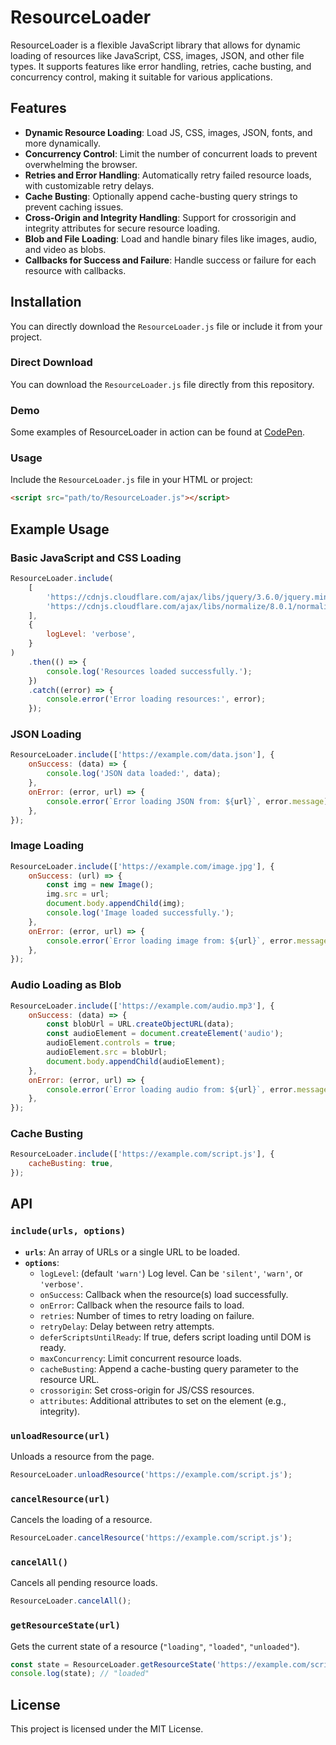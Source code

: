# ResourceLoader

ResourceLoader is a flexible JavaScript library that allows for dynamic loading of resources like JavaScript, CSS, images, JSON, and other file types. It supports features like error handling, retries, cache busting, and concurrency control, making it suitable for various applications.

## Features

-   **Dynamic Resource Loading**: Load JS, CSS, images, JSON, fonts, and more dynamically.
-   **Concurrency Control**: Limit the number of concurrent loads to prevent overwhelming the browser.
-   **Retries and Error Handling**: Automatically retry failed resource loads, with customizable retry delays.
-   **Cache Busting**: Optionally append cache-busting query strings to prevent caching issues.
-   **Cross-Origin and Integrity Handling**: Support for crossorigin and integrity attributes for secure resource loading.
-   **Blob and File Loading**: Load and handle binary files like images, audio, and video as blobs.
-   **Callbacks for Success and Failure**: Handle success or failure for each resource with callbacks.

## Installation

You can directly download the `ResourceLoader.js` file or include it from your project.

### Direct Download

You can download the `ResourceLoader.js` file directly from this repository.

### Demo

Some examples of ResourceLoader in action can be found at [CodePen](https://codepen.io/peterbenoit/pen/gOVLWXZ).

### Usage

Include the `ResourceLoader.js` file in your HTML or project:

```html
<script src="path/to/ResourceLoader.js"></script>
```

## Example Usage

### Basic JavaScript and CSS Loading

```javascript
ResourceLoader.include(
    [
        'https://cdnjs.cloudflare.com/ajax/libs/jquery/3.6.0/jquery.min.js',
        'https://cdnjs.cloudflare.com/ajax/libs/normalize/8.0.1/normalize.min.css',
    ],
    {
        logLevel: 'verbose',
    }
)
    .then(() => {
        console.log('Resources loaded successfully.');
    })
    .catch((error) => {
        console.error('Error loading resources:', error);
    });
```

### JSON Loading

```javascript
ResourceLoader.include(['https://example.com/data.json'], {
    onSuccess: (data) => {
        console.log('JSON data loaded:', data);
    },
    onError: (error, url) => {
        console.error(`Error loading JSON from: ${url}`, error.message);
    },
});
```

### Image Loading

```javascript
ResourceLoader.include(['https://example.com/image.jpg'], {
    onSuccess: (url) => {
        const img = new Image();
        img.src = url;
        document.body.appendChild(img);
        console.log('Image loaded successfully.');
    },
    onError: (error, url) => {
        console.error(`Error loading image from: ${url}`, error.message);
    },
});
```

### Audio Loading as Blob

```javascript
ResourceLoader.include(['https://example.com/audio.mp3'], {
    onSuccess: (data) => {
        const blobUrl = URL.createObjectURL(data);
        const audioElement = document.createElement('audio');
        audioElement.controls = true;
        audioElement.src = blobUrl;
        document.body.appendChild(audioElement);
    },
    onError: (error, url) => {
        console.error(`Error loading audio from: ${url}`, error.message);
    },
});
```

### Cache Busting

```javascript
ResourceLoader.include(['https://example.com/script.js'], {
    cacheBusting: true,
});
```

## API

### `include(urls, options)`

-   **`urls`**: An array of URLs or a single URL to be loaded.
-   **`options`**:
    -   `logLevel`: (default `'warn'`) Log level. Can be `'silent'`, `'warn'`, or `'verbose'`.
    -   `onSuccess`: Callback when the resource(s) load successfully.
    -   `onError`: Callback when the resource fails to load.
    -   `retries`: Number of times to retry loading on failure.
    -   `retryDelay`: Delay between retry attempts.
    -   `deferScriptsUntilReady`: If true, defers script loading until DOM is ready.
    -   `maxConcurrency`: Limit concurrent resource loads.
    -   `cacheBusting`: Append a cache-busting query parameter to the resource URL.
    -   `crossorigin`: Set cross-origin for JS/CSS resources.
    -   `attributes`: Additional attributes to set on the element (e.g., integrity).

### `unloadResource(url)`

Unloads a resource from the page.

```javascript
ResourceLoader.unloadResource('https://example.com/script.js');
```

### `cancelResource(url)`

Cancels the loading of a resource.

```javascript
ResourceLoader.cancelResource('https://example.com/script.js');
```

### `cancelAll()`

Cancels all pending resource loads.

```javascript
ResourceLoader.cancelAll();
```

### `getResourceState(url)`

Gets the current state of a resource (`"loading"`, `"loaded"`, `"unloaded"`).

```javascript
const state = ResourceLoader.getResourceState('https://example.com/script.js');
console.log(state); // "loaded"
```

## License

This project is licensed under the MIT License.
